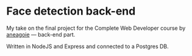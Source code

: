 #  Face detection back-end
My take on the final project for the Complete Web Developer course by [aneagoie](https://github.com/aneagoie/) — back-end part.

Written in NodeJS and Express and connected to a Postgres DB.
